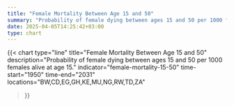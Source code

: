 ```yaml
---
title: "Female Mortality Between Age 15 and 50"
summary: "Probability of female dying between ages 15 and 50 per 1000 females alive at age 15"
date: 2025-04-05T14:25:42+03:00
type: chart
---
```


{{< chart
    type="line"
    title="Female Mortality Between Age 15 and 50"
    description="Probability of female dying between ages 15 and 50 per 1000 females alive at age 15."
    indicator="female-mortality-15-50"
    time-start="1950"
    time-end="2031"
    locations="BW,CD,EG,GH,KE,MU,NG,RW,TD,ZA"
>}}
